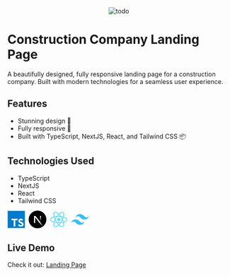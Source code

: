 <div align="center">
  <img src="https://github.com/user-attachments/assets/f38f9d4f-1050-43b5-9f98-d4dd80f3fa23" alt="todo">
</div>

# Construction Company Landing Page

A beautifully designed, fully responsive landing page for a construction company. Built with modern technologies for a seamless user experience.

## Features

- Stunning design :art:
- Fully responsive :iphone:
- Built with TypeScript, NextJS, React, and Tailwind CSS :package:

## Technologies Used

- TypeScript  
- NextJS
- React
- Tailwind CSS

<img src="https://github.com/devicons/devicon/blob/master/icons/typescript/typescript-original.svg" title="TypeScript" alt="TypeScript" width="40" height="40"/>&nbsp;
<img src="https://github.com/devicons/devicon/blob/master/icons/nextjs/nextjs-original.svg" title="NextJS" alt="NextJS" width="40" height="40"/>&nbsp;
<img src="https://github.com/devicons/devicon/blob/master/icons/react/react-original.svg" title="React" alt="React" width="40" height="40"/>&nbsp;
<img src="https://github.com/devicons/devicon/blob/master/icons/tailwindcss/tailwindcss-original.svg" title="Tailwind CSS" alt="Tailwind CSS" width="40" height="40"/>&nbsp;

## Live Demo

Check it out: [Landing Page](https://renomotion.mlvweb.com/)
